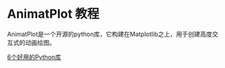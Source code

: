 # AnimatPlot 教程

AnimatPlot是一个开源的python库，它构建在Matplotlib之上，用于创建高度交互式的动画绘图。



<seealso>
<category ref="ref_docs">
    <a href="https://mp.weixin.qq.com/s/IHzUcXGjx_95dMcPMeqibw">6个好用的Python库</a>
</category>
<category ref="ref_github">
</category>
<category ref="ref_issues">
</category>
<category ref="ref_hf">
</category>
<category ref="ref_ms">
</category>
</seealso>